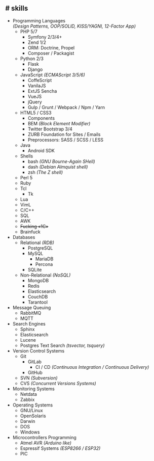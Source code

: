 ## **#** skills

 - Programming Languages  
   *(Design Patterns, OOP/SOLID, KISS/YAGNI, 12-Factor App)*
   - PHP 5/7
     - Symfony 2/3/4+
     - Zend 1/2
     - ORM: Doctrine, Propel
     - Composer / Packagist
   - Python 2/3
     - Flask
     - Django
   - JavaScript *(ECMAScript 3/5/6)*
     - CoffeScript
     - VanilaJS
     - ExtJS Sencha
     - VueJS
     - jQuery
     - Gulp / Grunt / Webpack / Npm / Yarn
   - HTML5 / CSS3
     - Components
     - BEM *(Block Element Modifier)*
     - Twitter Bootstrap 3/4
     - ZURB Foundation for Sites / Emails
     - Preprocessors: SASS / SCSS / LESS
   - Java
     - Android SDK
   - Shells
     - bash *(GNU Bourne-Again SHell)*
     - dash *(Debian Almquist shell)*
     - zsh *(The Z shell)*
   - Perl 5
   - Ruby
   - Tcl
     - Tk
   - Lua
   - VimL
   - C/C++
   - SQL
   - AWK
   - <del>Fucking «1C»</del>
   - Brainfuck
 - Databases
   - Relational *(RDB)*
     - PostgreSQL
     - MySQL
       - MariaDB
       - Percona
     - SQLite
   - Non-Relational *(NoSQL)*
     - MongoDB
     - Redis
     - Elasticsearch
     - CouchDB
     - Tarantool
 - Message Queuing
   - RabbitMQ
   - MQTT
 - Search Engines
   - Sphinx
   - Elasticsearch
   - Lucene
   - Postgres Text Search *(tsvector, tsquery)*
 - Version Control Systems
   - Git
     - GitLab
       - CI / CD *(Continuous Integration / Continuous Delivery)*
     - GitHub
   - SVN *(Subversion)*
   - CVS *(Concurrent Versions Systems)*
 - Monitoring Systems
   - Netdata
   - Zabbix
 - Operating Systems
    - GNU/Linux
    - OpenSolaris
    - Darwin
    - DOS
    - Windows
 - Microcontrollers Programming
   - Atmel AVR *(Arduino like)*
   - Espressif Systems *(ESP8266 / ESP32)*
   - PIC
